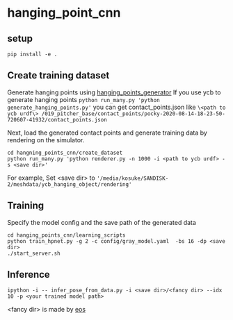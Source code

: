 # hanging_point_cnn

## setup
```
pip install -e .
```

## Create training dataset
Generate hanging points using [hanging_points_generator](https://github.com/kosuke55/hanging_points_generator)
If you use ycb to generate hanging points
`python run_many.py 'python generate_hanging_points.py'`
you can get contact_points.json like
`\<path to ycb urdf\> /019_pitcher_base/contact_points/pocky-2020-08-14-18-23-50-720607-41932/contact_points.json`


Next, load the generated contact points and generate training data by rendering on the simulator.
```
cd hangning_points_cnn/create_dataset
python run_many.py 'python renderer.py -n 1000 -i <path to ycb urdf> -s <save dir>'
```
For example,
Set \<save dir\> to `'/media/kosuke/SANDISK-2/meshdata/ycb_hanging_object/rendering'`


## Training
Specify the model config and the save path of the generated data
```
cd hanging_points_cnn/learning_scripts
python train_hpnet.py -g 2 -c config/gray_model.yaml  -bs 16 -dp <save dir>
./start_server.sh
```


## Inference
```
ipython -i -- infer_pose_from_data.py -i <save dir>/<fancy dir> --idx 10 -p <your trained model path>
```
\<fancy dir\>  is made by [eos](https://github.com/iory/eos)
